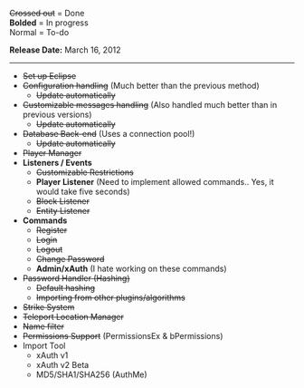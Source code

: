 ~~Crossed out~~ = Done  
**Bolded** = In progress  
Normal = To-do

**Release Date:** March 16, 2012

***
* ~~Set up Eclipse~~  
* ~~Configuration handling~~ (Much better than the previous method)
    - ~~Update automatically~~
* ~~Customizable messages handling~~ (Also handled much better than in previous versions)
    - ~~Update automatically~~
* ~~Database Back-end~~ (Uses a connection pool!)
    - ~~Update automatically~~
* ~~Player Manager~~
* **Listeners / Events**
    - ~~Customizable Restrictions~~
    - **Player Listener** (Need to implement allowed commands.. Yes, it would take five seconds)
    - ~~Block Listener~~
    - ~~Entity Listener~~
* **Commands**
    - ~~Register~~
    - ~~Login~~
    - ~~Logout~~
    - ~~Change Password~~
    - **Admin/xAuth** (I hate working on these commands)
* ~~Password Handler (Hashing)~~
    - ~~Default hashing~~
    - ~~Importing from other plugins/algorithms~~
* ~~Strike System~~
* ~~Teleport Location Manager~~
* ~~Name filter~~
* ~~Permissions Support~~ (PermissionsEx & bPermissions)
* Import Tool
    - xAuth v1
    - xAuth v2 Beta
    - MD5/SHA1/SHA256 (AuthMe)